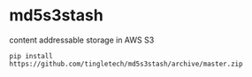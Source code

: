 md5s3stash
==========

content addressable storage in AWS S3

```
pip install https://github.com/tingletech/md5s3stash/archive/master.zip
```
